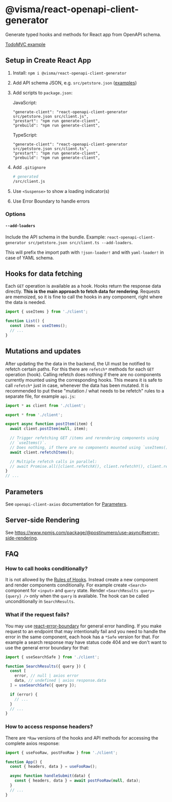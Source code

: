 # @visma/react-openapi-client-generator

Generate typed hooks and methods for React app from OpenAPI schema.

[TodoMVC example](https://visma-as.github.io/visma/react-openapi-client-generator/examples/todoapp/)

## Setup in Create React App

1. Install: `npm i @visma/react-openapi-client-generator`
2. Add API schema JSON, e.g. `src/petstore.json` ([examples](https://github.com/OAI/OpenAPI-Specification/blob/main/examples))
3. Add scripts to `package.json`:

   JavaScript:

   ```
   "generate-client": "react-openapi-client-generator src/petstore.json src/client.js",
   "prestart": "npm run generate-client",
   "prebuild": "npm run generate-client",
   ```

   TypeScript:

   ```
   "generate-client": "react-openapi-client-generator src/petstore.json src/client.ts",
   "prestart": "npm run generate-client",
   "prebuild": "npm run generate-client",
   ```

4. Add `.gitignore`

   ```sh
   # generated
   /src/client.js
   ```

5. Use `<Suspense>` to show a loading indicator(s)
6. Use Error Boundary to handle errors

### Options

#### `--add-loaders`

Include the API schema in the bundle. Example: `react-openapi-client-generator src/petstore.json src/client.ts --add-loaders`.

This will prefix the import path with `!json-loader!` and with `yaml-loader!` in case of YAML schema.

## Hooks for data fetching

Each `GET` operation is available as a hook. Hooks return the response data directly. **This is the main approach to fetch data for rendering**. Requests are memoized, so it is fine to call the hooks in any component, right where the data is needed.

```js
import { useItems } from './client';

function List() {
  const items = useItems();
  // ...
}
```

## Mutations and updates

After updating the the data in the backend, the UI must be notified to refetch certain paths. For this there are `refetch*` methods for each `GET` operation (hook). Calling refetch does nothing if there are no components currently mounted using the corresponding hooks. This means it is safe to call `refetch*` just in case, whenever the data has been mutated. It is recommended to put these "mutation / what needs to be refetch" rules to a separate file, for example `api.js`:

```js
import * as client from './client';

export * from './client';

export async function postItem(item) {
  await client.postItem(null, item);

  // Trigger refetching GET /items and rerendering components using
  // `useItems()`.
  // Does nothing, if there are no components mounted using `useItems()`.
  await client.refetchItems();

  // Multiple refetch calls in parallel:
  // await Promise.all([client.refetchX(), client.refetchY(), client.refetchZ()]);
}
// ...
```

## Parameters

See `openapi-client-axios` documentation for [Parameters](https://www.npmjs.com/package/openapi-client-axios#parameters).

## Server-side Rendering

See https://www.npmjs.com/package/@postinumero/use-async#server-side-rendering.

## FAQ

### How to call hooks conditionally?

It is not allowed by the [Rules of Hooks](https://reactjs.org/docs/hooks-rules.html#only-call-hooks-at-the-top-level). Instead create a new component and render components conditionally. For example create `<Search>` component for `<input>` and `query` state. Render `<SearchResults query={query} />` only when the `query` is available. The hook can be called unconditionally in `SearchResults`.

### What if the request fails?

You may use [react-error-boundary](https://github.com/bvaughn/react-error-boundary) for general error handling. If you make request to an endpoint that may intentionally fail and you need to handle the error in the same component, each hook has a `*Safe` version for that. For example a search response may have status code 404 and we don't want to use the general error boundary for that:

```js
import { useSearchSafe } from './client';

function SearchResults({ query }) {
  const [
    error, // null | axios error
    data, // undefined | axios response.data
  ] = useSearchSafe({ query });

  if (error) {
    // ...
  }
  // ...
}
```

### How to access response headers?

There are `*Raw` versions of the hooks and API methods for accessing the complete axios response:

```js
import { useFooRaw, postFooRaw } from './client';

function App() {
  const { headers, data } = useFooRaw();

  async function handleSubmit(data) {
    const { headers, data } = await postFooRaw(null, data);
  }
  // ...
}
```
